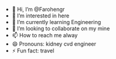- 👋 Hi, I’m @Farohengr
- 👀 I’m interested in here
- 🌱 I’m currently learning Engineering
- 💞️ I’m looking to collaborate on my mine  
- 📫 How to reach me alway
- 😄 Pronouns: kidney cvd engineer 
- ⚡ Fun fact: travel

<!---
Farohengr/Farohengr is a ✨ special ✨ repository because its `README.md` (this file) appears on your GitHub profile.
You can click the Preview link to take a look at your changes.
--->

